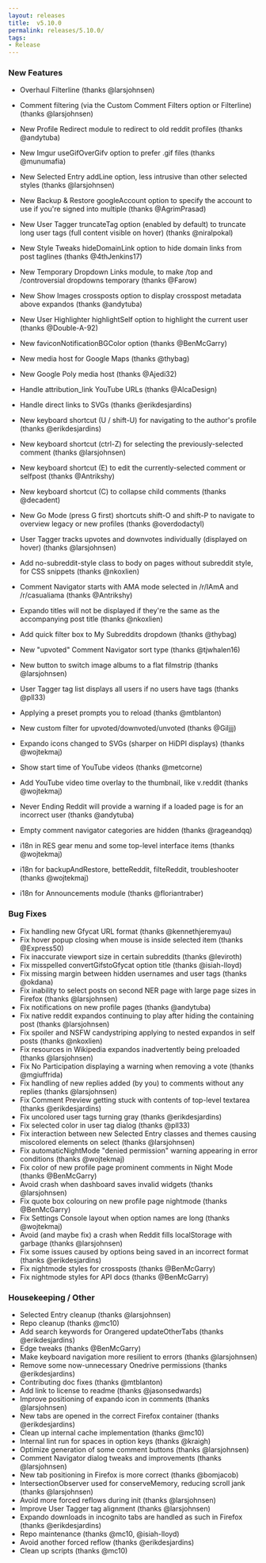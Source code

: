 ```yaml
---
layout: releases
title:  v5.10.0
permalink: releases/5.10.0/
tags:
- Release
---
```


### New Features

- Overhaul Filterline (thanks @larsjohnsen)
- Comment filtering (via the Custom Comment Filters option or Filterline) (thanks @larsjohnsen)

- New Profile Redirect module to redirect to old reddit profiles (thanks @andytuba)
- New Imgur useGifOverGifv option to prefer .gif files (thanks @munumafia)
- New Selected Entry addLine option, less intrusive than other selected styles (thanks @larsjohnsen)
- New Backup & Restore googleAccount option to specify the account to use if you're signed into multiple (thanks @AgrimPrasad)
- New User Tagger truncateTag option (enabled by default) to truncate long user tags (full content visible on hover) (thanks @niralpokal)
- New Style Tweaks hideDomainLink option to hide domain links from post taglines (thanks @4thJenkins17)
- New Temporary Dropdown Links module, to make /top and /controversial dropdowns temporary (thanks @Farow)
- New Show Images crossposts option to display crosspost metadata above expandos (thanks @andytuba)
- New User Highlighter highlightSelf option to highlight the current user (thanks @Double-A-92)
- New faviconNotificationBGColor option (thanks @BenMcGarry)

- New media host for Google Maps (thanks @thybag)
- New Google Poly media host (thanks @Ajedi32)
- Handle attribution_link YouTube URLs (thanks @AlcaDesign)
- Handle direct links to SVGs (thanks @erikdesjardins)

- New keyboard shortcut (U / shift-U) for navigating to the author's profile (thanks @erikdesjardins)
- New keyboard shortcut (ctrl-Z) for selecting the previously-selected comment (thanks @larsjohnsen)
- New keyboard shortcut (E) to edit the currently-selected comment or selfpost (thanks @Antrikshy)
- New keyboard shortcut (C) to collapse child comments (thanks @decadent)
- New Go Mode (press G first) shortcuts shift-O and shift-P to navigate to overview legacy or new profiles (thanks @overdodactyl)

- User Tagger tracks upvotes and downvotes individually (displayed on hover) (thanks @larsjohnsen)
- Add no-subreddit-style class to body on pages without subreddit style, for CSS snippets (thanks @nkoxlien)
- Comment Navigator starts with AMA mode selected in /r/IAmA and /r/casualiama (thanks @Antrikshy)
- Expando titles will not be displayed if they're the same as the accompanying post title (thanks @nkoxlien)
- Add quick filter box to My Subreddits dropdown (thanks @thybag)
- New "upvoted" Comment Navigator sort type (thanks @tjwhalen16)
- New button to switch image albums to a flat filmstrip (thanks @larsjohnsen)
- User Tagger tag list displays all users if no users have tags (thanks @pll33)
- Applying a preset prompts you to reload (thanks @mtblanton)
- New custom filter for upvoted/downvoted/unvoted (thanks @Giljjj)
- Expando icons changed to SVGs (sharper on HiDPI displays) (thanks @wojtekmaj)
- Show start time of YouTube videos (thanks @metcorne)
- Add YouTube video time overlay to the thumbnail, like v.reddit (thanks @wojtekmaj)
- Never Ending Reddit will provide a warning if a loaded page is for an incorrect user (thanks @andytuba)
- Empty comment navigator categories are hidden (thanks @rageandqq)

- i18n in RES gear menu and some top-level interface items (thanks @wojtekmaj)
- i18n for backupAndRestore, betteReddit, filteReddit, troubleshooter (thanks @wojtekmaj)
- i18n for Announcements module (thanks @floriantraber)

### Bug Fixes

- Fix handling new Gfycat URL format (thanks @kennethjeremyau)
- Fix hover popup closing when mouse is inside selected item (thanks @Express50)
- Fix inaccurate viewport size in certain subreddits (thanks @leviroth)
- Fix misspelled convertGifstoGfycat option title (thanks @isiah-lloyd)
- Fix missing margin between hidden usernames and user tags (thanks @okdana)
- Fix inability to select posts on second NER page with large page sizes in Firefox (thanks @larsjohnsen)
- Fix notifications on new profile pages (thanks @andytuba)
- Fix native reddit expandos continuing to play after hiding the containing post (thanks @larsjohnsen)
- Fix spoiler and NSFW candystriping applying to nested expandos in self posts (thanks @nkoxlien)
- Fix resources in Wikipedia expandos inadvertently being preloaded (thanks @larsjohnsen)
- Fix No Participation displaying a warning when removing a vote (thanks @mgiuffrida)
- Fix handling of new replies added (by you) to comments without any replies (thanks @larsjohnsen)
- Fix Comment Preview getting stuck with contents of top-level textarea (thanks @erikdesjardins)
- Fix uncolored user tags turning gray (thanks @erikdesjardins)
- Fix selected color in user tag dialog (thanks @pll33)
- Fix interaction between new Selected Entry classes and themes causing miscolored elements on select (thanks @larsjohnsen)
- Fix automaticNightMode "denied permission" warning appearing in error conditions (thanks @wojtekmaj)
- Fix color of new profile page prominent comments in Night Mode (thanks @BenMcGarry)
- Avoid crash when dashboard saves invalid widgets (thanks @larsjohnsen)
- Fix quote box colouring on new profile page nightmode (thanks @BenMcGarry)
- Fix Settings Console layout when option names are long (thanks @wojtekmaj)
- Avoid (and maybe fix) a crash when Reddit fills localStorage with garbage (thanks @larsjohnsen)
- Fix some issues caused by options being saved in an incorrect format (thanks @erikdesjardins)
- Fix nightmode styles for crossposts (thanks @BenMcGarry)
- Fix nightmode styles for API docs (thanks @BenMcGarry)

### Housekeeping / Other

- Selected Entry cleanup (thanks @larsjohnsen)
- Repo cleanup (thanks @mc10)
- Add search keywords for Orangered updateOtherTabs (thanks @erikdesjardins)
- Edge tweaks (thanks @BenMcGarry)
- Make keyboard navigation more resilient to errors (thanks @larsjohnsen)
- Remove some now-unnecessary Onedrive permissions (thanks @erikdesjardins)
- Contributing doc fixes (thanks @mtblanton)
- Add link to license to readme (thanks @jasonsedwards)
- Improve positioning of expando icon in comments (thanks @larsjohnsen)
- New tabs are opened in the correct Firefox container (thanks @erikdesjardins)
- Clean up internal cache implementation (thanks @mc10)
- Internal lint run for spaces in option keys (thanks @kraigh)
- Optimize generation of some comment buttons (thanks @larsjohnsen)
- Comment Navigator dialog tweaks and improvements (thanks @larsjohnsen)
- New tab positioning in Firefox is more correct (thanks @bomjacob)
- IntersectionObserver used for conserveMemory, reducing scroll jank (thanks @larsjohnsen)
- Avoid more forced reflows during init (thanks @larsjohnsen)
- Improve User Tagger tag alignment (thanks @larsjohnsen)
- Expando downloads in incognito tabs are handled as such in Firefox (thanks @erikdesjardins)
- Repo maintenance (thanks @mc10, @isiah-lloyd)
- Avoid another forced reflow (thanks @erikdesjardins)
- Clean up scripts (thanks @mc10)
